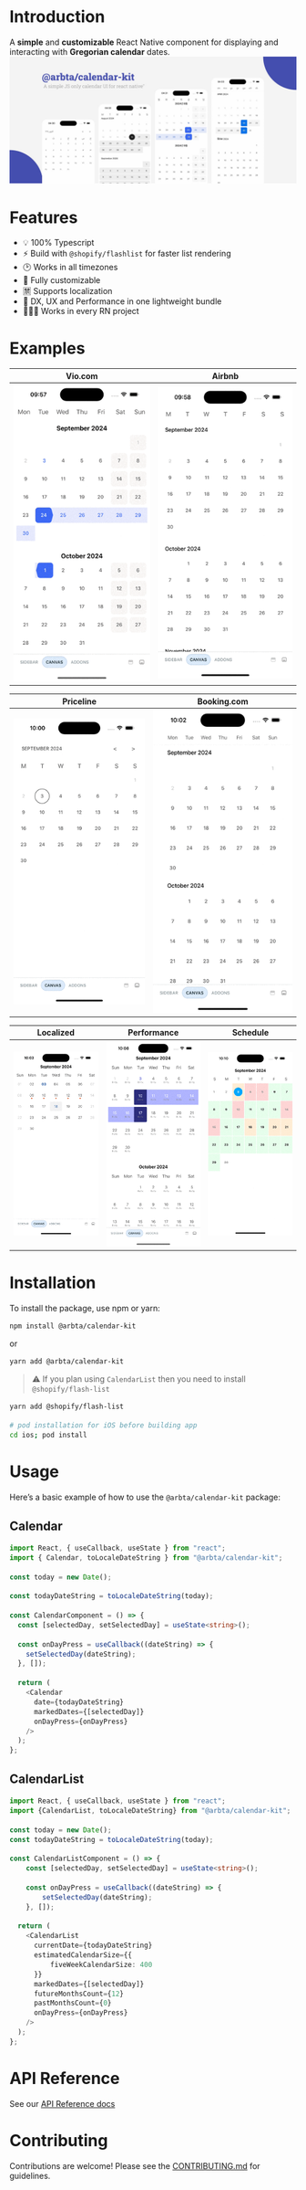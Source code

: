 # Introduction
A **simple** and **customizable** React Native component for displaying and interacting with **Gregorian calendar** dates.
![@arbta/calendar-kit](https://github.com/arbta/calendar-kit/blob/master/static/calendar-kit.jpg?raw=true)

# Features
- 💡 100% Typescript
- ⚡️ Build with `@shopify/flashlist` for faster list rendering
- 🕑 Works in all timezones
- 🎨 Fully customizable
- 🈲 Supports localization
- 🚀 DX, UX and Performance in one lightweight bundle
- 👨🏽‍💻 Works in every RN project

# Examples

| Vio.com                                                                                             | Airbnb                                                                                                |
|-----------------------------------------------------------------------------------------------------|-------------------------------------------------------------------------------------------------------|
| <img width="380" src="https://github.com/arbta/calendar-kit/blob/master/static/vio-calendar.gif" /> | <img width="380" src="https://github.com/arbta/calendar-kit/blob/master/static/airbnb-calendar.gif"/> |

| Priceline                                                                                                 | Booking.com                                                                                            |
|-----------------------------------------------------------------------------------------------------------|--------------------------------------------------------------------------------------------------------|
| <img width="380" src="https://github.com/arbta/calendar-kit/blob/master/static/priceline-calendar.gif" /> | <img width="380" src="https://github.com/arbta/calendar-kit/blob/master/static/booking-calendar.gif"/> |

| Localized                                                                                                 | Performance                                                                                                | Schedule                                                                                                |
|-----------------------------------------------------------------------------------------------------------|------------------------------------------------------------------------------------------------------------|---------------------------------------------------------------------------------------------------------|
| <img width="380" src="https://github.com/arbta/calendar-kit/blob/master/static/localize-calendar.gif" /> | <img width="380" src="https://github.com/arbta/calendar-kit/blob/master/static/performance-calendar.gif"/> | <img width="380" src="https://github.com/arbta/calendar-kit/blob/master/static/schedule-calendar.gif"/> |


# Installation
To install the package, use npm or yarn:

```bash
npm install @arbta/calendar-kit
```
or

```bash
yarn add @arbta/calendar-kit
```

> ⚠️ If you plan using `CalendarList` then you need to install `@shopify/flash-list`
```bash
yarn add @shopify/flash-list

# pod installation for iOS before building app
cd ios; pod install
```

# Usage
Here’s a basic example of how to use the `@arbta/calendar-kit` package:

## Calendar
```typescript jsx
import React, { useCallback, useState } from "react";
import { Calendar, toLocaleDateString } from "@arbta/calendar-kit";

const today = new Date();

const todayDateString = toLocaleDateString(today);

const CalendarComponent = () => {
  const [selectedDay, setSelectedDay] = useState<string>();

  const onDayPress = useCallback((dateString) => {
    setSelectedDay(dateString);
  }, []);

  return (
    <Calendar
      date={todayDateString}
      markedDates={[selectedDay]}
      onDayPress={onDayPress}
    />
  );
};
```

## CalendarList
```typescript jsx
import React, { useCallback, useState } from "react";
import {CalendarList, toLocaleDateString} from "@arbta/calendar-kit";

const today = new Date();
const todayDateString = toLocaleDateString(today);

const CalendarListComponent = () => {
    const [selectedDay, setSelectedDay] = useState<string>();
    
    const onDayPress = useCallback((dateString) => {
        setSelectedDay(dateString);
    }, []);

  return (
    <CalendarList
      currentDate={todayDateString}
      estimatedCalendarSize={{
          fiveWeekCalendarSize: 400
      }}
      markedDates={[selectedDay]}
      futureMonthsCount={12}
      pastMonthsCount={0}
      onDayPress={onDayPress}
    />
  );
};
```

# API Reference
See our [API Reference docs](API_REFERENCE.md)
# Contributing
Contributions are welcome! Please see the [CONTRIBUTING.md](CONTRIBUTING.md) for guidelines.
